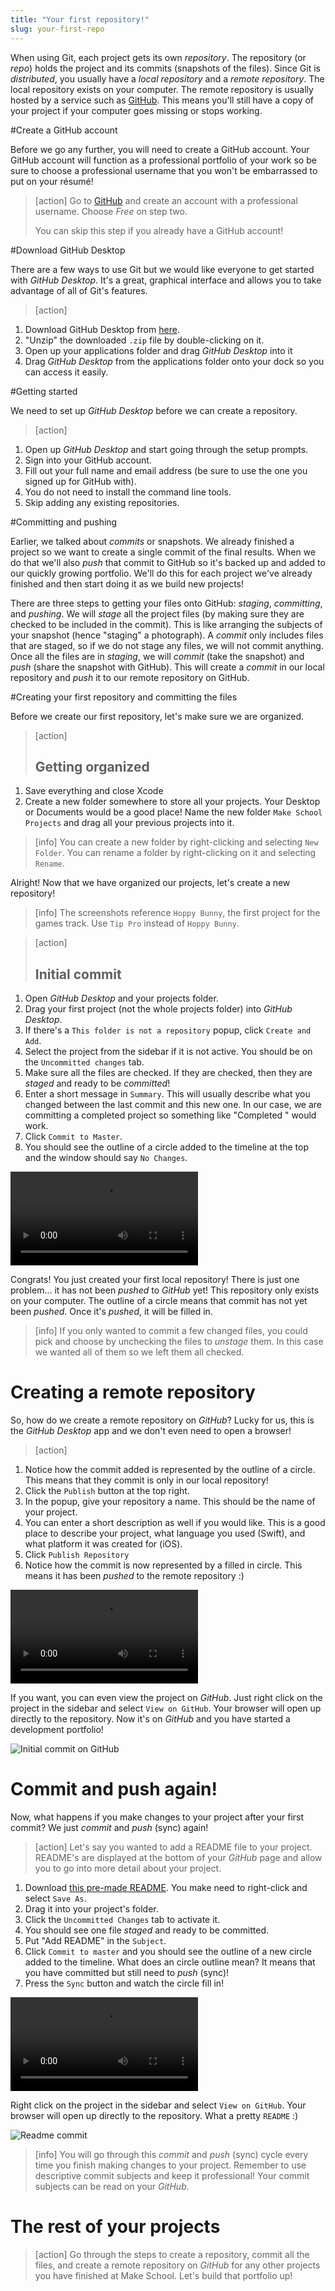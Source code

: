 ```yaml
---
title: "Your first repository!"
slug: your-first-repo
---
```


When using Git, each project gets its own *repository*. The repository (or *repo*) holds the project and its commits (snapshots of the files). Since Git is *distributed*, you usually have a *local repository* and a *remote repository*. The local repository exists on your computer. The remote repository is usually hosted by a service such as [GitHub](https://www.github.com/). This means you'll still have a copy of your project if your computer goes missing or stops working.

#Create a GitHub account

Before we go any further, you will need to create a GitHub account. Your GitHub account will function as a professional portfolio of your work so be sure to choose a professional username that you won't be embarrassed to put on your résumé!

> [action]
> Go to [GitHub](https://github.com/join) and create an account with a professional username. Choose *Free* on step two.
>
> You can skip this step if you already have a GitHub account!

#Download GitHub Desktop

There are a few ways to use Git but we would like everyone to get started with _GitHub Desktop_. It's a great, graphical interface and allows you to take advantage of all of Git's features.

> [action]
>
1. Download GitHub Desktop from [here](https://desktop.github.com/).
1. "Unzip" the downloaded `.zip` file by double-clicking on it.
1. Open up your applications folder and drag _GitHub Desktop_ into it
1. Drag _GitHub Desktop_ from the applications folder onto your dock so you can access it easily.

#Getting started

We need to set up _GitHub Desktop_ before we can create a repository.

> [action]
>
1. Open up _GitHub Desktop_ and start going through the setup prompts.
1. Sign into your GitHub account.
1. Fill out your full name and email address (be sure to use the one you signed up for GitHub with).
1. You do not need to install the command line tools.
1. Skip adding any existing repositories.

#Committing and pushing

Earlier, we talked about *commits* or snapshots. We already finished a project so we want to create a single commit of the final results. When we do that we'll also *push* that commit to GitHub so it's backed up and added to our quickly growing portfolio. We'll do this for each project we've already finished and then start doing it as we build new projects!

There are three steps to getting your files onto GitHub: *staging*, *committing*, and *pushing*. We will *stage* all the project files (by making sure they are checked to be included in the commit). This is like arranging the subjects of your snapshot (hence "staging" a photograph). A *commit* only includes files that are staged, so if we do not stage any files, we will not commit anything. Once all the files are in *staging*, we will *commit* (take the snapshot) and *push* (share the snapshot with GitHub). This will create a *commit* in our local repository and *push* it to our remote repository on GitHub.

#Creating your first repository and committing the files

Before we create our first repository, let's make sure we are organized.

> [action]
> ## Getting organized
>
1. Save everything and close Xcode
1. Create a new folder somewhere to store all your projects. Your Desktop or Documents would be a good place! Name the new folder `Make School Projects` and drag all your previous projects into it.

<!--  -->

> [info]
> You can create a new folder by right-clicking and selecting `New Folder`. You can rename a folder by right-clicking on it and selecting `Rename`.

Alright! Now that we have organized our projects, let's create a new repository!

> [info]
> The screenshots reference `Hoppy Bunny`, the first project for the games track. Use `Tip Pro` instead of `Hoppy Bunny`.

<!--  -->

> [action]
> ## Initial commit
>
1. Open _GitHub Desktop_ and your projects folder.
1. Drag your first project (not the whole projects folder) into _GitHub Desktop_.
1. If there's a `This folder is not a repository` popup, click `Create and Add`.
1. Select the project from the sidebar if it is not active. You should be on the `Uncommitted changes` tab.
1. Make sure all the files are checked. If they are checked, then they are *staged* and ready to be *committed*!
1. Enter a short message in `Summary`. This will usually describe what you changed between the last commit and this new one. In our case, we are committing a completed project so something like "Completed <project name>" would work.
1. Click `Commit to Master`.
1. You should see the outline of a circle added to the timeline at the top and the window should say `No Changes`.
>
![ms-video](https://s3.amazonaws.com/mgwu-misc/GitHubDesktop/create_and_commit.mov)

Congrats! You just created your first local repository! There is just one problem... it has not been *pushed* to *GitHub* yet! This repository only exists on your computer. The outline of a circle means that commit has not yet been *pushed*. Once it's *pushed*, it will be filled in.

> [info]
> If you only wanted to commit a few changed files, you could pick and choose by unchecking the files to *unstage* them. In this case we wanted all of them so we left them all checked.

# Creating a remote repository

So, how do we create a remote repository on _GitHub_? Lucky for us, this is the _GitHub Desktop_ app and we don't even need to open a browser!

> [action]
>
1. Notice how the commit added is represented by the outline of a circle. This means that they commit is only in our local repository!
1. Click the `Publish` button at the top right.
1. In the popup, give your repository a name. This should be the name of your project.
1. You can enter a short description as well if you would like. This is a good place to describe your project, what language you used (Swift), and what platform it was created for (iOS).
1. Click `Publish Repository`
1. Notice how the commit is now represented by a filled in circle. This means it has been *pushed* to the remote repository :)
>
![ms-video](https://s3.amazonaws.com/mgwu-misc/GitHubDesktop/create_repo.mov)

If you want, you can even view the project on _GitHub_. Just right click on the project in the sidebar and select `View on GitHub`. Your browser will open up directly to the repository. Now it's on _GitHub_ and you have started a development portfolio!

![Initial commit on GitHub](./initial_commit.png)

# Commit and push again!

Now, what happens if you make changes to your project after your first commit? We just *commit* and *push* (sync) again!

> [action]
> Let's say you wanted to add a README file to your project. README's are displayed at the bottom of your _GitHub_ page and allow you to go into more detail about your project.
>
1. Download [this pre-made README](https://raw.githubusercontent.com/MakeSchool-Tutorials/Introduction-Git-Github-Apps/master/P1-Your-First-Repo/README.md). You make need to right-click and select `Save As`.
1. Drag it into your project's folder.
1. Click the `Uncommitted Changes` tab to activate it.
1. You should see one file *staged* and ready to be committed.
1. Put "Add README" in the `Subject`.
1. Click `Commit to master` and you should see the outline of a new circle added to the timeline. What does an circle outline mean? It means that you have committed but still need to *push* (sync)!
1. Press the `Sync` button and watch the circle fill in!
>
![ms-video](https://s3.amazonaws.com/mgwu-misc/GitHubDesktop/commit.mov)

Right click on the project in the sidebar and select `View on GitHub`. Your browser will open up directly to the repository. What a pretty `README` :)

![Readme commit](./readme_commit.png)

> [info]
> You will go through this *commit* and *push* (sync) cycle every time you finish making changes to your project. Remember to use descriptive commit subjects and keep it professional! Your commit subjects can be read on your _GitHub_.

# The rest of your projects

> [action]
> Go through the steps to create a repository, commit all the files, and create a remote repository on _GitHub_ for any other projects you have finished at Make School. Let's build that portfolio up!
